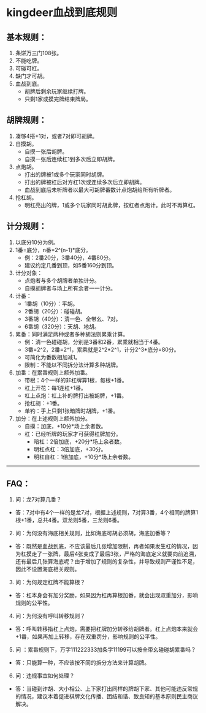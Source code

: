 # kingdeer血战到底规则

## 基本规则：
1. 条饼万三门108张。
2. 不能吃牌。
3. 可碰可杠。
4. 缺门才可胡。
5. 血战到底。
    + 胡牌后剩余玩家继续打牌。
    + 只剩1家或摸完牌结束牌局。

## 胡牌规则：
1. 凑够4搭+1对，或者7对即可胡牌。
2. 自摸胡。
    + 自摸一张后胡牌。
    + 自摸一张后连续杠1到多次后立即胡牌。
3. 点炮胡。
    + 打出的牌被1或多个玩家同时胡牌。
    + 打出的牌被杠后对方杠1次或连续多次后立即胡牌。
    + 血战到底后未听牌者以最大可胡牌番数计点炮胡给所有听牌者。
4. 抢杠胡。
    + 明杠亮出的牌，1或多个玩家同时胡此牌，按杠者点炮计。此时不再算杠。
    
## 计分规则：
1. 以底分10分为例。
2. 1番=底分，n番=2^(n-1)\*底分。
    + 例：2番20分，3番40分，4番80分。
    + 建议约定几番到顶，如5番160分到顶。
3. 计分对象：
    + 点炮者与多个胡牌者单独计分。
    + 自摸胡牌者与场上所有余者一一计分。
4. 计番：
    + 1番胡（10分）：平胡。
    + 2番胡（20分）：碰碰胡。
    + 3番胡（40分）：清一色、全带幺、7对。
    + 6番胡（320分）：天胡、地胡。
5. 累番：同时满足两种或者多种胡法则累乘计算。
    + 例：清一色碰碰胡，分别是3番和2番，累乘就相当于4番。
    + 3番=2^2，2番=2^1，累乘就是2^2\*2^1，计分2^3\*底分=80分。
    + 可简化为番数相加减1。
    + 限制：不能以不同拆分法计算多种胡牌。
6. 加番：在累番规则上额外加番。
    + 带根：4个一样的非杠牌算1根，每根+1番。
    + 杠上开花：每1连杠+1番。
    + 杠上点炮：杠上补的牌打出被胡牌，+1番。
    + 抢杠胡：+1番。
    + 单钓：手上只剩1张暗牌时胡牌，+1番。
7. 加分：在上述规则上额外加分。
    + 自摸：加底，+10分\*场上余者数。
    + 杠：已经听牌的玩家才可获得杠牌加分。
        + 暗杠：2倍加底，+20分\*场上余者数。
        + 明杠点杠：3倍加底，+30分。
        + 明杠自杠：1倍加底，+10分\*场上余者数。

---
## FAQ：
1. 问：龙7对算几番？
+ 答：7对中有4个一样的是龙7对，根据上述规则，7对算3番，4个相同的牌算1根+1番，总共4番。双龙则5番，三龙则6番。

2. 问：为何没有海底相关规则，比如海底可胡必须胡，海底加番等？
+ 答：既然是血战到底，不应该最后几张增加限制，再者如果发生杠的情况，因为杠摸走了一张牌，最后4张变成了最后3张，严格的海底定义就要向前追溯，还有最后几张算海底呢？由于增加了规则的复杂性，并导致规则严谨性不足，因此不设置海底相关规则。

3. 问：为何规定杠牌不能算根？
+ 答：杠本身会有加分奖励，如果因为杠再算根加番，就会出现双重加分，影响规则的公平性。

4. 问：为何没有呼叫转移规则？
+ 答：呼叫转移指杠上点炮，需要把杠牌加分转移给胡牌者。杠上点炮本来就会+1番，如果再加上转移，存在双重罚分，影响规则的公平性。

5. 问 ：累番规则下，万字111222333加条字11199可以按全带幺碰碰胡累番吗？
+ 答：只能算一种，不应该按不同的拆分方法来计算胡牌。

6. 问：违规事宜如何处理？
+ 答：当碰到诈胡、大小相公、上下家打出同样的牌胡下家、其他可能违反常规的情况，建议本着促进棋牌文化传播、团结和谐、致良知的基本原则民主商议解决。



